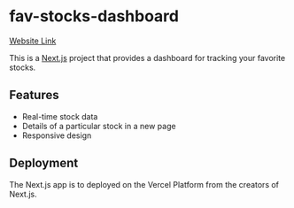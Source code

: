 # fav-stocks-dashboard

[Website Link](https://fav-stocks-dashboard.vercel.app/)

This is a [Next.js](https://nextjs.org) project that provides a dashboard for tracking your favorite stocks.

## Features

- Real-time stock data
- Details of a particular stock in a new page
- Responsive design

## Deployment 

The Next.js app is to deployed on the Vercel Platform from the creators of Next.js.